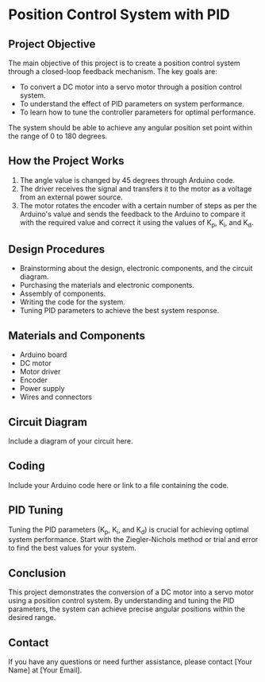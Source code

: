 <h1>Position Control System with PID</h1>
    <h2>Project Objective</h2>
    <p>
        The main objective of this project is to create a position control system through a closed-loop feedback mechanism. The key goals are:
    </p>
    <ul>
        <li>To convert a DC motor into a servo motor through a position control system.</li>
        <li>To understand the effect of PID parameters on system performance.</li>
        <li>To learn how to tune the controller parameters for optimal performance.</li>
    </ul>
    <p>
        The system should be able to achieve any angular position set point within the range of 0 to 180 degrees.
    </p>

  <h2>How the Project Works</h2>
    <ol>
        <li>The angle value is changed by 45 degrees through Arduino code.</li>
        <li>The driver receives the signal and transfers it to the motor as a voltage from an external power source.</li>
        <li>The motor rotates the encoder with a certain number of steps as per the Arduino's value and sends the feedback to the Arduino to compare it with the required value and correct it using the values of K<sub>p</sub>, K<sub>i</sub>, and K<sub>d</sub>.</li>
    </ol>

  <h2>Design Procedures</h2>
    <ul>
        <li>Brainstorming about the design, electronic components, and the circuit diagram.</li>
        <li>Purchasing the materials and electronic components.</li>
        <li>Assembly of components.</li>
        <li>Writing the code for the system.</li>
        <li>Tuning PID parameters to achieve the best system response.</li>
    </ul>

  <h2>Materials and Components</h2>
    <ul>
        <li>Arduino board</li>
        <li>DC motor</li>
        <li>Motor driver</li>
        <li>Encoder</li>
        <li>Power supply</li>
        <li>Wires and connectors</li>
    </ul>

  <h2>Circuit Diagram</h2>
    <p>Include a diagram of your circuit here.</p>

   <h2>Coding</h2>
    <p>Include your Arduino code here or link to a file containing the code.</p>

   <h2>PID Tuning</h2>
    <p>
        Tuning the PID parameters (K<sub>p</sub>, K<sub>i</sub>, and K<sub>d</sub>) is crucial for achieving optimal system performance. Start with the Ziegler-Nichols method or trial and error to find the best values for your system.
    </p>

  <h2>Conclusion</h2>
    <p>
        This project demonstrates the conversion of a DC motor into a servo motor using a position control system. By understanding and tuning the PID parameters, the system can achieve precise angular positions within the desired range.
    </p>

   <h2>Contact</h2>
    <p>If you have any questions or need further assistance, please contact [Your Name] at [Your Email].</p>
</body>
</html>
